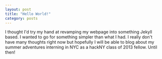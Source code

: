 ```yaml
---
layout: post
title: "Hello World!"
category: posts
---
```


I thought I'd try my hand at revamping my webpage into something Jekyll based. I wanted to go for something simpler than what I had. I really don't have many thoughts right now but hopefully I will be able to blog about my summer adventures interning in NYC as a hackNY class of 2013 fellow. Until then!
